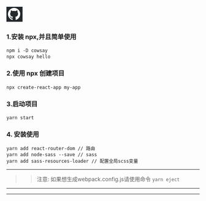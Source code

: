 [![](https://github.com/szjSmiling/Markdown-Language/raw/master/img/github.png "我的git，欢迎关注")][git]
### 1.安装 npx,并且简单使用
```
npm i -D cowsay
npx cowsay hello
```
### 2.使用 npx 创建项目
```
npx create-react-app my-app
```
### 3.启动项目
```
yarn start
```
### 4. 安装使用
```
yarn add react-router-dom // 路由
yarn add node-sass --save // sass
yarn add sass-resources-loader // 配置全局scss变量
```
---
>> 注意: 如果想生成webpack.config.js请使用命令 `yarn eject`
---
***
[git]: https://github.com/szjSmiling